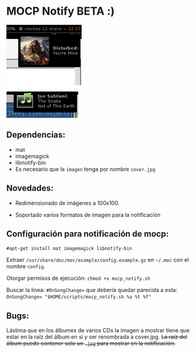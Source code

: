 # MOCP Notify BETA :)

![Mocp_notify en acción](https://github.com/Tarrasquero/Mocp_notify/blob/master/screenshot.png?raw=true)

![Mocp notify ico](https://github.com/Tarrasquero/Mocp_notify/blob/master/Screenshot-ico.png)

## Dependencias:

 - mat 
 - imagemagick 
 - libnotify-bin
 - Es necesario que la `imagen` tenga por nombre `cover.jpg`
 
## Novedades:

- Redimensionado de imágenes a 100x100.

- Soportado varios formatos de imagen para la notificación 

## Configuración para notificación de mocp:

    #apt-get install mat imagemagick libnotify-bin
 
Extraer `/usr/share/doc/moc/example/config.example.gz` en `~/.moc` con el nombre `config`.  

Otorgar permisos de ejecución:  `chmod +x mocp_notify.sh`

Buscar la linea: `#OnSongChange=` que debería quedar parecida a esta: `OnSongChange= "$HOME/scripts/mocp_notify.sh %a %t %f"` 

## Bugs:

Lástima que en los álbumes de varios CDs la imagen a mostrar tiene que estar en la raíz del álbum en si y ser renombrada a cover.jpg. ~~La raíz del álbum puede contener solo un `.jpg` para mostrar en la notificación.~~
